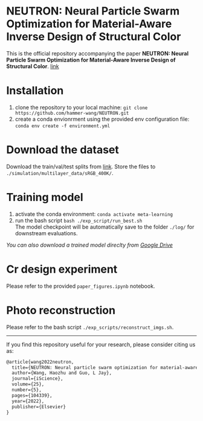 # NEUTRON: Neural Particle Swarm Optimization for Material-Aware Inverse Design of Structural Color

This is the official repository accompanying the paper __NEUTRON: Neural Particle Swarm Optimization for Material-Aware Inverse Design of Structural Color__. [link](https://papers.ssrn.com/sol3/papers.cfm?abstract_id=3992098)

# Installation

1. clone the repository to your local machine: `git clone https://github.com/hammer-wang/NEUTRON.git`
2. create a conda envionrment using the provided env configuration file: `conda env create -f environment.yml`

# Download the dataset

Download the train/val/test splits from [link](https://data.mendeley.com/datasets/54d84d88p8/draft?a=1d40c31c-0439-4078-99f8-5c666b869ec9). Store the files to `./simulation/multilayer_data/sRGB_400K/`.

# Training model

1. activate the conda environment: `conda activate meta-learning`
2. run the bash script `bash ./exp_script/run_best.sh`  
The model checkpoint will be automatically save to the folder `./log/` for downstream evaluations.  

_You can also download a trained model direclty from [Google Drive](https://drive.google.com/drive/folders/1K6_SwzUwYHv30VsDnrLnI9iV1veNniY0?usp=sharing)_

# Cr design experiment

Please refer to the provided `paper_figures.ipynb` notebook.

# Photo reconstruction

Please refer to the bash script `./exp_scripts/reconstruct_imgs.sh`.

____________
If you find this repository useful for your research, please consider citing us as:  

```latex
@article{wang2022neutron,
  title={NEUTRON: Neural particle swarm optimization for material-aware inverse design of structural color},
  author={Wang, Haozhu and Guo, L Jay},
  journal={iScience},
  volume={25},
  number={5},
  pages={104339},
  year={2022},
  publisher={Elsevier}
}
```

